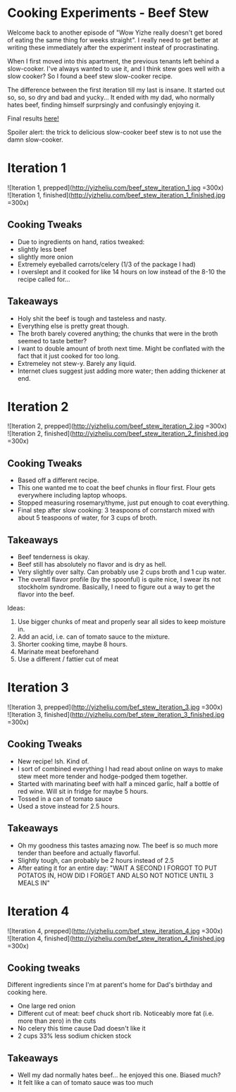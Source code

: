 # Cooking Experiments - Beef Stew

Welcome back to another episode of "Wow Yizhe really doesn't get bored of eating the same thing for weeks straight". I really need to get better at writing these immediately after the experiment insteaf of procrastinating.

When I first moved into this apartment, the previous tenants left behind a slow-cooker. I've always wanted to use it, and I think stew goes well with a slow cooker? So I found a beef stew slow-cooker recipe.

The difference between the first iteration till my last is insane. It started out so, so, so dry and bad and yucky... It ended with my dad, who normally hates beef, finding himself surprsingly and confusingly enjoying it.

Final results [here!](https://yizheliu.com/recipes/beef_stew.md)

Spoiler alert: the trick to delicious slow-cooker beef stew is to not use the damn slow-cooker.


# Iteration 1

![Iteration 1, prepped](http://yizheliu.com/beef_stew_iteration_1.jpg =300x)  
![Iteration 1, finished](http://yizheliu.com/beef_stew_iteration_1_finished.jpg =300x)  

## Cooking Tweaks

* Due to ingredients on hand, ratios tweaked:
* slightly less beef
* slightly more onion
* Extremely eyeballed carrots/celery (1/3 of the package I had)
* I overslept and it cooked for like 14 hours on low instead of the 8-10 the recipe called for...

## Takeaways

* Holy shit the beef is tough and tasteless and nasty.
* Everything else is pretty great though.
* The broth barely covered anything; the chunks that were in the broth seemed to taste better?
* I want to double amount of broth next time. Might be conflated with the fact that it just cooked for too long.
* Extremeley not stew-y. Barely any liquid.
* Internet clues suggest just adding more water; then adding thickener at end.

# Iteration 2

![Iteration 2, prepped](http://yizheliu.com/beef_stew_iteration_2.jpg =300x)  
![Iteration 2, finished](http://yizheliu.com/beef_stew_iteration_2_finished.jpg =300x)  

## Cooking Tweaks

* Based off a different recipe.
* This one wanted me to coat the beef chunks in flour first. Flour gets everywhere including laptop whoops.
* Stopped measuring rosemary/thyme, just put enough to coat everything.
* Final step after slow cooking: 3 teaspoons of cornstarch mixed with about 5 teaspoons of water, for 3 cups of broth.

## Takeaways

* Beef tenderness is okay.
* Beef still has absolutely no flavor and is dry as hell.
* Very slightly over salty. Can probably use 2 cups broth and 1 cup water.
* The overall flavor profile (by the spoonful) is quite nice, I swear its not stockholm syndrome. Basically, I need to figure out a way to get the flavor into the beef.

Ideas:
1. Use bigger chunks of meat and properly sear all sides to keep moisture in.
2. Add an acid, i.e. can of tomato sauce to the mixture.
3. Shorter cooking time, maybe 8 hours.
4. Marinate meat beeforehand
5. Use a different / fattier cut of meat

# Iteration 3

![Iteration 3, prepped](http://yizheliu.com/bef_stew_iteration_3.jpg =300x)  
![Iteration 3, finished](http://yizheliu.com/bef_stew_iteration_3_finished.jpg =300x)  

## Cooking Tweaks

* New recipe! Ish. Kind of.
* I sort of combined everything I had read about online on ways to make stew meet more tender and hodge-podged them together.
* Started with marinating beef with half a minced garlic, half a bottle of red wine. Will sit in fridge for maybe 5 hours.
* Tossed in a can of tomato sauce
* Used a stove instead for 2.5 hours.

## Takeaways

* Oh my goodness this tastes amazing now. The beef is so much more tender than beefore and actually flavorful.
* Slightly tough, can probably be 2 hours instead of 2.5
* After eating it for an entire day: "WAIT A SECOND I FORGOT TO PUT POTATOS IN, HOW DID I FORGET AND ALSO NOT NOTICE UNTIL 3 MEALS IN"

# Iteration 4

![Iteration 4, prepped](http://yizheliu.com/bef_stew_iteration_4.jpg =300x)  
![Iteration 4, finished](http://yizheliu.com/bef_stew_iteration_4_finished.jpg =300x)  

## Cooking tweaks

Different ingredients since I'm at parent's home for Dad's birthday and cooking here.

* One large red onion
* Different cut of meat: beef chuck short rib. Noticeably more fat (i.e. more than zero) in the cuts
* No celery this time cause Dad doesn't like it
* 2 cups 33% less sodium chicken stock

## Takeaways

* Well my dad normally hates beef... he enjoyed this one. Biased much?
* It felt like a can of tomato sauce was too much
